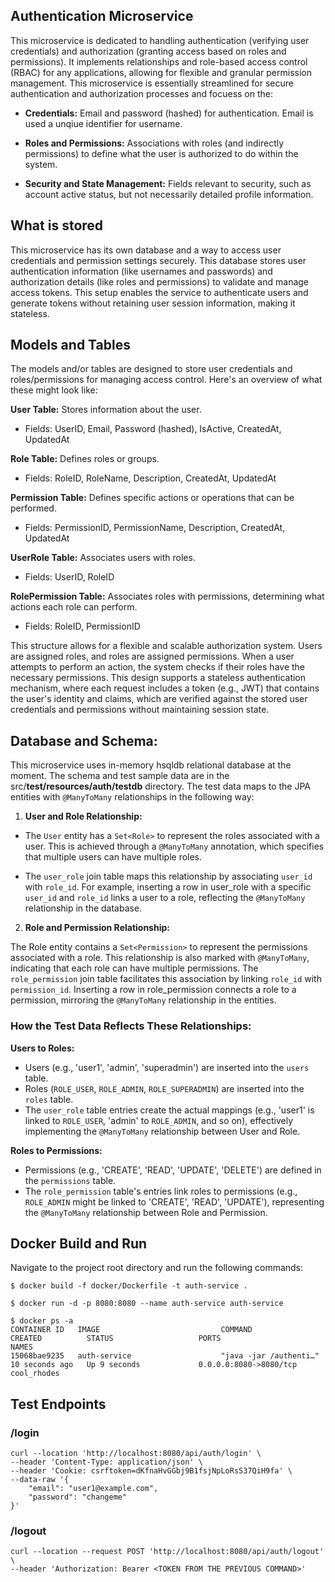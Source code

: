 ## Authentication Microservice

This microservice is dedicated to handling authentication (verifying user credentials) and authorization (granting access based on roles and permissions). It implements relationships and role-based access control (RBAC) for any applications, allowing for flexible and granular permission management. This microservice is essentially streamlined for secure authentication and authorization processes and focuess on the:

  - **Credentials:** Email and password (hashed) for authentication. Email is used a unqiue identifier for username.

  - **Roles and Permissions:** Associations with roles (and indirectly permissions) to define what the user is authorized to do within the system.

  - **Security and State Management:** Fields relevant to security, such as account active status, but not necessarily detailed profile information.

## What is stored

This microservice has its own database and a way to access user credentials and permission settings securely. This database stores user authentication information (like usernames and passwords) and authorization details (like roles and permissions) to validate and manage access tokens. This setup enables the service to authenticate users and generate tokens without retaining user session information, making it stateless.

## Models and Tables

The models and/or tables are designed to store user credentials and roles/permissions for managing access control. Here's an overview of what these might look like:

**User Table:** Stores information about the user.
  - Fields: UserID, Email, Password (hashed), IsActive, CreatedAt, UpdatedAt

**Role Table:** Defines roles or groups.
  - Fields: RoleID, RoleName, Description, CreatedAt, UpdatedAt

**Permission Table:** Defines specific actions or operations that can be performed.
  - Fields: PermissionID, PermissionName, Description, CreatedAt, UpdatedAt

**UserRole Table:** Associates users with roles.
  - Fields: UserID, RoleID

**RolePermission Table:** Associates roles with permissions, determining what actions each role can perform.
  - Fields: RoleID, PermissionID

This structure allows for a flexible and scalable authorization system. Users are assigned roles, and roles are assigned permissions. When a user attempts to perform an action, the system checks if their roles have the necessary permissions. This design supports a stateless authentication mechanism, where each request includes a token (e.g., JWT) that contains the user's identity and claims, which are verified against the stored user credentials and permissions without maintaining session state.

## Database and Schema:

This microservice uses in-memory hsqldb relational database at the moment. The schema and test sample data are in the src/**test/resources/auth/testdb** directory. The test data maps to the JPA entities with `@ManyToMany` relationships in the following way:

1. **User and Role Relationship:**

  - The `User` entity has a `Set<Role>` to represent the roles associated with a user. This is achieved through a `@ManyToMany` annotation, which specifies that multiple users can have multiple roles.

  - The `user_role` join table maps this relationship by associating `user_id` with `role_id`. For example, inserting a row in user_role with a specific `user_id` and `role_id` links a user to a role, reflecting the `@ManyToMany` relationship in the database.

2. **Role and Permission Relationship:**

The Role entity contains a `Set<Permission>` to represent the permissions associated with a role. This relationship is also marked with `@ManyToMany`, indicating that each role can have multiple permissions.
The `role_permission` join table facilitates this association by linking `role_id` with `permission_id`. Inserting a row in role_permission connects a role to a permission, mirroring the `@ManyToMany` relationship in the entities.

### How the Test Data Reflects These Relationships:

**Users to Roles:**

  - Users (e.g., 'user1', 'admin', 'superadmin') are inserted into the `users` table.
  - Roles (`ROLE_USER`, `ROLE_ADMIN`, `ROLE_SUPERADMIN`) are inserted into the `roles` table.
  - The `user_role` table entries create the actual mappings (e.g., 'user1' is linked to `ROLE_USER`, 'admin' to `ROLE_ADMIN`, and so on), effectively implementing the `@ManyToMany` relationship between User and Role.

**Roles to Permissions:**

  - Permissions (e.g., 'CREATE', 'READ', 'UPDATE', 'DELETE') are defined in the `permissions` table.
  - The `role_permission` table's entries link roles to permissions (e.g., `ROLE_ADMIN` might be linked to 'CREATE', 'READ', 'UPDATE'), representing the `@ManyToMany` relationship between Role and Permission.

## Docker Build and Run

Navigate to the project root directory and run the following commands:

```
$ docker build -f docker/Dockerfile -t auth-service .

$ docker run -d -p 8080:8080 --name auth-service auth-service

$ docker ps -a
CONTAINER ID   IMAGE                           COMMAND                  CREATED          STATUS                   PORTS                    NAMES
15068bae9235   auth-service                    "java -jar /authenti…"   10 seconds ago   Up 9 seconds             0.0.0.0:8080->8080/tcp   cool_rhodes
```

## Test Endpoints

### /login
```
curl --location 'http://localhost:8080/api/auth/login' \
--header 'Content-Type: application/json' \
--header 'Cookie: csrftoken=dKfnaHvGGbj9B1fsjNpLoRsS37QiH9fa' \
--data-raw '{
    "email": "user1@example.com",
    "password": "changeme"
}'
```

### /logout
```
curl --location --request POST 'http://localhost:8080/api/auth/logout' \
--header 'Authorization: Bearer <TOKEN FROM THE PREVIOUS COMMAND>'
```



